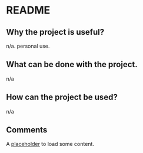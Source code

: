 # README

## Why the project is useful? 

n/a. personal use. 

## What can be done with the project. 

n/a

## How can the project be used? 

n/a

## Comments

A [placeholder](https://sword-2.github.io/swift/documentation/diatheke) to load some content.
